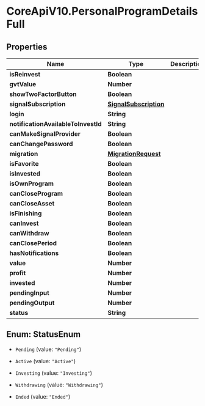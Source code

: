 # CoreApiV10.PersonalProgramDetailsFull

## Properties
Name | Type | Description | Notes
------------ | ------------- | ------------- | -------------
**isReinvest** | **Boolean** |  | [optional] 
**gvtValue** | **Number** |  | [optional] 
**showTwoFactorButton** | **Boolean** |  | [optional] 
**signalSubscription** | [**SignalSubscription**](SignalSubscription.md) |  | [optional] 
**login** | **String** |  | [optional] 
**notificationAvailableToInvestId** | **String** |  | [optional] 
**canMakeSignalProvider** | **Boolean** |  | [optional] 
**canChangePassword** | **Boolean** |  | [optional] 
**migration** | [**MigrationRequest**](MigrationRequest.md) |  | [optional] 
**isFavorite** | **Boolean** |  | [optional] 
**isInvested** | **Boolean** |  | [optional] 
**isOwnProgram** | **Boolean** |  | [optional] 
**canCloseProgram** | **Boolean** |  | [optional] 
**canCloseAsset** | **Boolean** |  | [optional] 
**isFinishing** | **Boolean** |  | [optional] 
**canInvest** | **Boolean** |  | [optional] 
**canWithdraw** | **Boolean** |  | [optional] 
**canClosePeriod** | **Boolean** |  | [optional] 
**hasNotifications** | **Boolean** |  | [optional] 
**value** | **Number** |  | [optional] 
**profit** | **Number** |  | [optional] 
**invested** | **Number** |  | [optional] 
**pendingInput** | **Number** |  | [optional] 
**pendingOutput** | **Number** |  | [optional] 
**status** | **String** |  | [optional] 


<a name="StatusEnum"></a>
## Enum: StatusEnum


* `Pending` (value: `"Pending"`)

* `Active` (value: `"Active"`)

* `Investing` (value: `"Investing"`)

* `Withdrawing` (value: `"Withdrawing"`)

* `Ended` (value: `"Ended"`)




